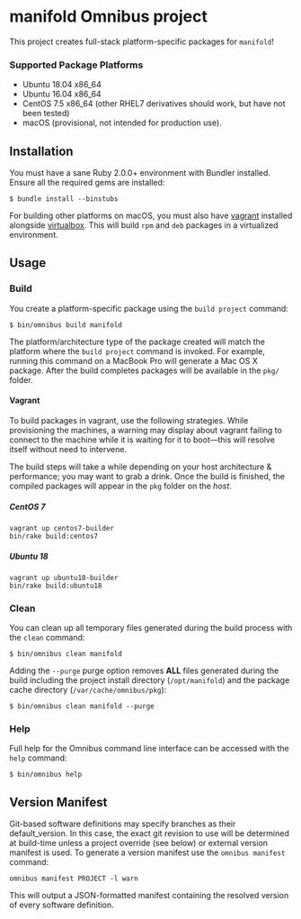 manifold Omnibus project
========================
This project creates full-stack platform-specific packages for
`manifold`!

### Supported Package Platforms

* Ubuntu 18.04 x86_64
* Ubuntu 16.04 x86_64
* CentOS 7.5 x86_64 (other RHEL7 derivatives should work, but have not been tested)
* macOS (provisional, not intended for production use).

Installation
------------
You must have a sane Ruby 2.0.0+ environment with Bundler installed. Ensure all
the required gems are installed:

```shell
$ bundle install --binstubs
```

For building other platforms on macOS, you must also have [vagrant](https://www.vagrantup.com/)
installed alongside [virtualbox](https://www.virtualbox.org/). This will build `rpm` and `deb`
packages in a virtualized environment.

Usage
-----
### Build

You create a platform-specific package using the `build project` command:

```shell
$ bin/omnibus build manifold
```

The platform/architecture type of the package created will match the platform
where the `build project` command is invoked. For example, running this command
on a MacBook Pro will generate a Mac OS X package. After the build completes
packages will be available in the `pkg/` folder.

#### Vagrant

To build packages in vagrant, use the following strategies. While provisioning
the machines, a warning may display about vagrant failing to connect to the
machine while it is waiting for it to boot—this will resolve itself without
need to intervene.

The build steps will take a while depending on your host architecture
& performance; you may want to grab a drink. Once the build is finished,
the compiled packages will appear in the `pkg` folder on the _host_.

##### CentOS 7

```shell
vagrant up centos7-builder
bin/rake build:centos7
```

##### Ubuntu 18

```shell
vagrant up ubuntu18-builder
bin/rake build:ubuntu18
```


### Clean

You can clean up all temporary files generated during the build process with
the `clean` command:

```shell
$ bin/omnibus clean manifold
```

Adding the `--purge` purge option removes __ALL__ files generated during the
build including the project install directory (`/opt/manifold`) and
the package cache directory (`/var/cache/omnibus/pkg`):

```shell
$ bin/omnibus clean manifold --purge
```

### Help

Full help for the Omnibus command line interface can be accessed with the
`help` command:

```shell
$ bin/omnibus help
```

Version Manifest
----------------

Git-based software definitions may specify branches as their
default_version. In this case, the exact git revision to use will be
determined at build-time unless a project override (see below) or
external version manifest is used.  To generate a version manifest use
the `omnibus manifest` command:

```
omnibus manifest PROJECT -l warn
```

This will output a JSON-formatted manifest containing the resolved
version of every software definition.
